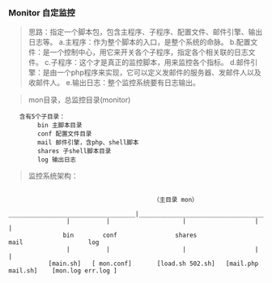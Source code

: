 ### Monitor 自定监控

>  思路：指定一个脚本包，包含主程序、子程序、配置文件、邮件引擎、输出日志等。
   > a.主程序：作为整个脚本的入口，是整个系统的命脉。
   > b.配置文件：是一个控制中心，用它来开关各个子程序，指定各个相关联的日志文件。
   > c.子程序：这个才是真正的监控脚本，用来监控各个指标。
   > d.邮件引擎：是由一个php程序来实现，它可以定义发邮件的服务器、发邮件人以及收邮件人。
   > e.输出日志：整个监控系统要有日志输出。


>  mon目录，总监控目录(monitor)

```
   含有5个子目录：
        bin 主脚本目录
		conf 配置文件目录
		mail 邮件引擎，含php、shell脚本
		shares 子shell脚本目录
		log 输出日志

```


> 监控系统架构：
```

                                        （主目录 mon）
                 ___________________________________|_____________________________________
                |          |                    |                   |                     |
               bin        conf                shares               mail                  log
                |          |                    |                   |                     |
           [main.sh]   [ mon.conf]       [load.sh 502.sh]   [mail.php mail.sh]    [mon.log err.log ]


```
